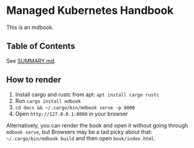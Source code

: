 # Managed Kubernetes Handbook

This is an mdbook.

## Table of Contents

See [SUMMARY.md](src/SUMMARY.md).

## How to render

1. Install cargo and rustc from apt: `apt install cargo rustc`
2. Run `cargo install mdbook`
3. `cd docs && ~/.cargo/bin/mdbook serve -p 8000`
4. Open `http://127.0.0.1:8000` in your browser

Alternatively, you can render the book and open it without going through `mdbook serve`, but Browsers may be a tad picky about that: `~/.cargo/bin/mdbook build` and then open `book/index.html`.
